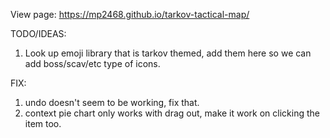 View page: https://mp2468.github.io/tarkov-tactical-map/


TODO/IDEAS:


1. Look up emoji library that is tarkov themed, add them here so we can add boss/scav/etc type of icons.

FIX:
1. undo doesn't seem to be working, fix that.
2. context pie chart only works with drag out, make it work on clicking the item too.

